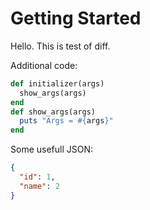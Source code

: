 # Getting Started

Hello. This is test of diff.

Additional code:

```ruby
def initializer(args)
  show_args(args)
end
def show_args(args)
  puts "Args = #{args}"
end
```

Some usefull JSON:

```json
{
  "id": 1,
  "name": 2
}
```
